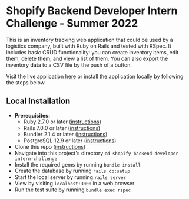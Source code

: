# Shopify Backend Developer Intern Challenge - Summer 2022

This is an inventory tracking web application that could be used by a logistics company, built with Ruby on Rails and tested with RSpec. It includes basic CRUD functionality: you can create inventory items, edit them, delete them, and view a list of them. You can also export the inventory data to a CSV file by the push of a button.

Visit the live application [here](https://immense-fjord-98970.herokuapp.com/) or install the application locally by following the steps below.

## Local Installation
- <b>Prerequisites:</b>
    - Ruby 2.7.0 or later ([instructions](https://www.ruby-lang.org/en/documentation/installation/))
    - Rails 7.0.0 or later ([instructions](https://guides.rubyonrails.org/getting_started.html#creating-a-new-rails-project-installing-rails-installing-rails))
    - Bundler 2.1.4 or later ([instructions](https://bundler.io/))
    - PostgreSQL 12.9 or later ([instructions](https://www.postgresql.org/download/))
- Clone this repo ([instructions](https://docs.github.com/en/repositories/creating-and-managing-repositories/cloning-a-repository))
- Navigate into this project's directory `cd shopify-backend-developer-intern-challenge`
- Install the required gems by running `bundle install`
- Create the database by running `rails db:setup`
- Start the local server by running `rails server`
- View by visiting `localhost:3000` in a web browser
- Run the test suite by running `bundle exec rspec`
